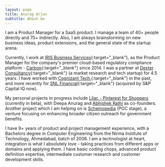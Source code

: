 ```yaml
---
layout: page
title: Anurag Arjun
subtitle: About me
---
```


I am a Product Manager for a SaaS product. I manage a team of 40+ people directly and 70+ indirectly. Also, I am always brainstorming on new business ideas, product extensions, and the general state of the startup arena. 

Currently, I work at [IRIS Business Services](http://www.irisbusiness.com){:target="_blank"}, as the Product Manager for the company's premier cloud-based regulatory compliance platform - [Carbon](http://www.irisbusiness.com/carbon/en-us/){:target="_blank"} since 2014. I was a partner at [Dexter Consultancy](http://www.dexteronweb.com){:target="_blank"} (a market research and tech startup) for 4.5 years. I have worked with [Cognizant Tech.](http://www.cognizant.com/){:target="_blank"} in the past, and more recently for [SNL Financial](http://www.snl.com/){:target="_blank"} (acquired by S&P Capital IQ now). 

My personal projects in progress include <a href="http://beta.mylilac.in" target="_blank">Lilac - Pinterest for Shoppers</a> (currently in beta), with Deepa Anurag and <a href="https://www.linkedin.com/in/abhishek-rathi-601257b" target="_blank">Abhishek Rathi</a> as co-founders. Another project which I am helping on is <a href="http://www.schemopedia.org" target="_blank">Schemopedia</a> (POC stage), a venture focusing on enhancing broader citizen outreach for government benefits.

I have 9+ years of product and project management experience, with a Bachelors degree in Computer Engineering from the Nirma Institute of Technology, Ahmedabad, batch of 2006. I am a technologist at heart, integration is what I absolutely love - taking practices from different apps or domains and applying them. I have basic coding chops, advanced product definition expertise, intermediate customer research and customer development skills.